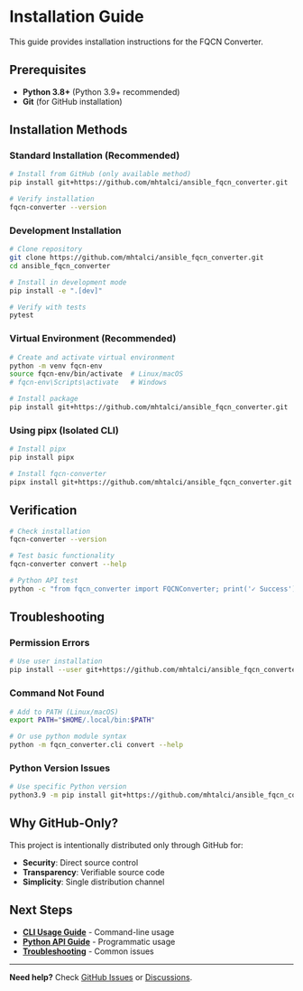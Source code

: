 # Installation Guide

This guide provides installation instructions for the FQCN Converter.

## Prerequisites

- **Python 3.8+** (Python 3.9+ recommended)
- **Git** (for GitHub installation)

## Installation Methods

### Standard Installation (Recommended)

```bash
# Install from GitHub (only available method)
pip install git+https://github.com/mhtalci/ansible_fqcn_converter.git

# Verify installation
fqcn-converter --version
```

### Development Installation

```bash
# Clone repository
git clone https://github.com/mhtalci/ansible_fqcn_converter.git
cd ansible_fqcn_converter

# Install in development mode
pip install -e ".[dev]"

# Verify with tests
pytest
```

### Virtual Environment (Recommended)

```bash
# Create and activate virtual environment
python -m venv fqcn-env
source fqcn-env/bin/activate  # Linux/macOS
# fqcn-env\Scripts\activate   # Windows

# Install package
pip install git+https://github.com/mhtalci/ansible_fqcn_converter.git
```

### Using pipx (Isolated CLI)

```bash
# Install pipx
pip install pipx

# Install fqcn-converter
pipx install git+https://github.com/mhtalci/ansible_fqcn_converter.git
```

## Verification

```bash
# Check installation
fqcn-converter --version

# Test basic functionality
fqcn-converter convert --help

# Python API test
python -c "from fqcn_converter import FQCNConverter; print('✓ Success')"
```

## Troubleshooting

### Permission Errors
```bash
# Use user installation
pip install --user git+https://github.com/mhtalci/ansible_fqcn_converter.git
```

### Command Not Found
```bash
# Add to PATH (Linux/macOS)
export PATH="$HOME/.local/bin:$PATH"

# Or use python module syntax
python -m fqcn_converter.cli convert --help
```

### Python Version Issues
```bash
# Use specific Python version
python3.9 -m pip install git+https://github.com/mhtalci/ansible_fqcn_converter.git
```

## Why GitHub-Only?

This project is intentionally distributed only through GitHub for:
- **Security**: Direct source control
- **Transparency**: Verifiable source code
- **Simplicity**: Single distribution channel

## Next Steps

- **[CLI Usage Guide](usage/cli.md)** - Command-line usage
- **[Python API Guide](usage/api.md)** - Programmatic usage
- **[Troubleshooting](troubleshooting.md)** - Common issues

---

**Need help?** Check [GitHub Issues](https://github.com/mhtalci/ansible_fqcn_converter/issues) or [Discussions](https://github.com/mhtalci/ansible_fqcn_converter/discussions).